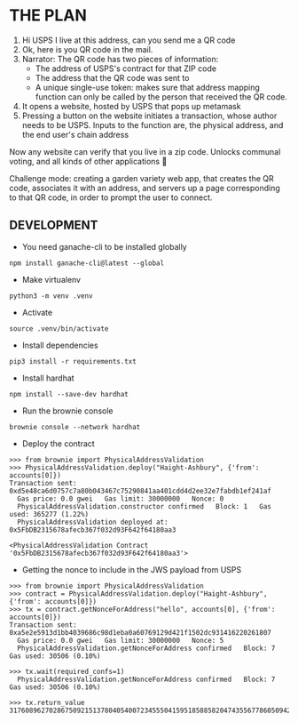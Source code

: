 # THE PLAN

1. Hi USPS I live at this address, can you send me a QR code
2. Ok, here is you QR code in the mail.
3. Narrator: The QR code has two pieces of information:
    - The address of USPS's contract for that ZIP code
    - The address that the QR code was sent to
    - A unique single-use token: makes sure that address mapping function can only be called by the person that received the QR code.
4. It opens a website, hosted by USPS that pops up metamask
5. Pressing a button on the website initiates a transaction, whose author needs to be USPS. Inputs to the function are, the physical address, and the end user's chain address

Now any website can verify that you live in a zip code. Unlocks communal voting, and all kinds of other applications 🎉

Challenge mode: creating a garden variety web app, that creates the QR code, associates it with an address, and servers up a page corresponding to that QR code, in order to prompt the user to connect.

## DEVELOPMENT

* You need ganache-cli to be installed globally

```
npm install ganache-cli@latest --global
```

* Make virtualenv 

```
python3 -m venv .venv
```

* Activate

```
source .venv/bin/activate
```

* Install dependencies

```
pip3 install -r requirements.txt
```

* Install hardhat

```
npm install --save-dev hardhat
```

* Run the brownie console

```
brownie console --network hardhat
```

* Deploy the contract

```
>>> from brownie import PhysicalAddressValidation
>>> PhysicalAddressValidation.deploy("Haight-Ashbury", {'from': accounts[0]})
Transaction sent: 0xd5e48ca6d0757c7a80b043467c75290841aa401cdd4d2ee32e7fabdb1ef241af
  Gas price: 0.0 gwei   Gas limit: 30000000   Nonce: 0
  PhysicalAddressValidation.constructor confirmed   Block: 1   Gas used: 365277 (1.22%)
  PhysicalAddressValidation deployed at: 0x5FbDB2315678afecb367f032d93F642f64180aa3

<PhysicalAddressValidation Contract '0x5FbDB2315678afecb367f032d93F642f64180aa3'>
```

* Getting the nonce to include in the JWS payload from USPS

```
>>> from brownie import PhysicalAddressValidation
>>> contract = PhysicalAddressValidation.deploy("Haight-Ashbury", {'from': accounts[0]})
>>> tx = contract.getNonceForAddress("hello", accounts[0], {'from': accounts[0]})
Transaction sent: 0xa5e2e5913d1bb4039686c98d1eba0a60769129d421f1502dc931416220261807
  Gas price: 0.0 gwei   Gas limit: 30000000   Nonce: 5
  PhysicalAddressValidation.getNonceForAddress confirmed   Block: 7   Gas used: 30506 (0.10%)

>>> tx.wait(required_confs=1)
  PhysicalAddressValidation.getNonceForAddress confirmed   Block: 7   Gas used: 30506 (0.10%)

>>> tx.return_value
31760896270286750921513780405400723455504159518588582047435567786050942714114
```

